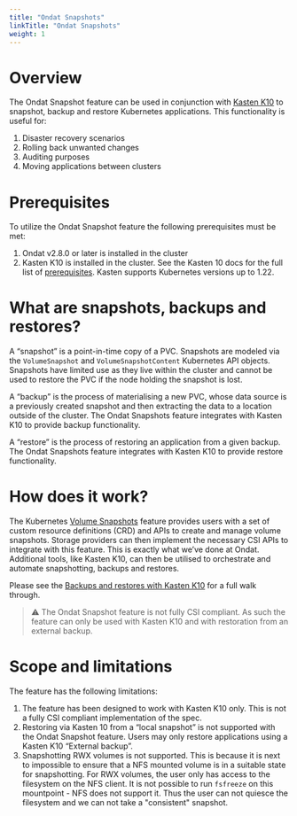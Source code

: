 ```yaml
---
title: "Ondat Snapshots"
linkTitle: "Ondat Snapshots"
weight: 1
---
```


# Overview

The Ondat Snapshot feature can be used in conjunction with [Kasten
K10](https://www.kasten.io/) to snapshot, backup and restore Kubernetes
applications. This functionality is useful for:

1. Disaster recovery scenarios
1. Rolling back unwanted changes
1. Auditing purposes
1. Moving applications between clusters

# Prerequisites

To utilize the Ondat Snapshot feature the following prerequisites must be met:

1. Ondat v2.8.0 or later is installed in the cluster
1. Kasten K10 is installed in the cluster. See the Kasten 10 docs for the full list of
[prerequisites](https://docs.kasten.io/latest/install/requirements.html#).
Kasten supports Kubernetes versions up to 1.22.

# What are snapshots, backups and restores?

A “snapshot” is a point-in-time copy of a PVC. Snapshots are modeled via the
`VolumeSnapshot` and `VolumeSnapshotContent` Kubernetes API objects. Snapshots
have limited use as they live within the cluster and cannot be used to restore
the PVC if the node holding the snapshot is lost.

A “backup” is the process of materialising a new PVC, whose data source is a
previously created snapshot and then extracting the data to a location outside
of the cluster. The Ondat Snapshots feature integrates with Kasten K10 to
provide backup functionality.

A “restore” is the process of restoring an application from a given backup. The
Ondat Snapshots feature integrates with Kasten K10 to provide restore
functionality.

# How does it work?

The Kubernetes [Volume
Snapshots](https://kubernetes.io/docs/concepts/storage/volume-snapshots/)
feature provides users with a set of custom resource definitions (CRD) and APIs
to create and manage volume snapshots. Storage providers can then implement the
necessary CSI APIs to integrate with this feature. This is exactly what we’ve
done at Ondat. Additional tools, like Kasten K10, can then be utilised to
orchestrate and automate snapshotting, backups and restores.

Please see the [Backups and restores with Kasten
K10](/docs/operations/backups-and-restores-with-kastenk10) for a full
walk through.

> ⚠️ The Ondat Snapshot feature is not fully CSI compliant. As such the feature
can only be used with Kasten K10 and with restoration from an external backup.

# Scope and limitations

The feature has the following limitations:

1. The feature has been designed to work with Kasten K10 only. This is not a
fully CSI compliant implementation of the spec.
1. Restoring via Kasten 10 from a “local snapshot” is not supported with the
Ondat Snapshot feature. Users may only restore applications using a Kasten K10
“External backup”.
1. Snapshotting RWX volumes is not supported. This is because it is next to
impossible to ensure that a NFS mounted volume is in a suitable state for
snapshotting. For RWX volumes, the user only has access to the filesystem on
the NFS client. It is not possible to run `fsfreeze` on this mountpoint - NFS
does not support it. Thus the user can not quiesce the filesystem and we can
not take a "consistent" snapshot.
